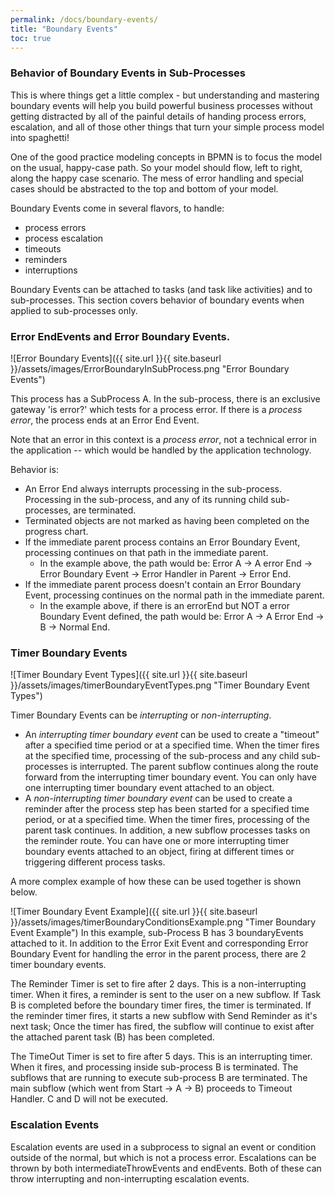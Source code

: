 ```yaml
---
permalink: /docs/boundary-events/
title: "Boundary Events"
toc: true
---
```

### Behavior of Boundary Events in Sub-Processes

This is where things get a little complex - but understanding and mastering boundary events will help you build powerful business processes without getting distracted by all of the painful details of handing process errors, escalation, and all of those other things that turn your simple process model into spaghetti!

One of the good practice modeling concepts  in BPMN is to focus the model on the usual, happy-case path.  So your model should flow, left to right, along the happy case scenario.  The mess of error handling and special cases should be abstracted to the top and bottom of your model.

Boundary Events come in several flavors, to handle:

- process errors
- process escalation
- timeouts
- reminders
- interruptions

Boundary Events can be attached to tasks (and task like activities) and to sub-processes.  This section covers behavior of boundary events when applied to sub-processes only.

### Error EndEvents and Error Boundary Events.

![Error Boundary Events]({{ site.url }}{{ site.baseurl }}/assets/images/ErrorBoundaryInSubProcess.png "Error Boundary Events")

This process has a SubProcess A.  In the sub-process, there is an exclusive gateway 'is error?' which tests for a process error.  If there is a *process error*, the process ends at an Error End Event.

Note that an error in this context is a *process error*, not a technical error in the application -- which would be handled by the application technology.

Behavior is:

- An Error End always interrupts processing in the sub-process.  Processing in the sub-process, and any of its running child sub-processes, are terminated.
- Terminated objects are not marked as having been completed on the progress chart.
- If the immediate parent process contains an Error Boundary Event, processing continues on that path in the immediate parent.
  - In the  example above, the path would be: Error A -> A error End -> Error Boundary Event -> Error Handler in Parent -> Error End.
- If the immediate parent process doesn't contain an Error Boundary Event, processing continues on the normal path in the immediate parent.
  - In the example above, if there is an errorEnd but NOT a error Boundary Event defined, the path would be: Error A -> A Error End -> B -> Normal End.

### Timer Boundary Events

![Timer Boundary Event Types]({{ site.url }}{{ site.baseurl }}/assets/images/timerBoundaryEventTypes.png "Timer Boundary Event Types")

Timer Boundary Events can be *interrupting* or *non-interrupting*.

- An *interrupting timer boundary event* can be used to create a "timeout" after a specified time period or at a specified time.  When the timer fires at the specified time, processing of the sub-process and any child sub-processes is interrupted.  The parent subflow continues along the route forward from the interrupting timer boundary event.  You can only have one interrupting timer boundary event attached to an object.
- A *non-interrupting timer boundary event* can be used to create a reminder after the process step has been started for a specified time period, or at a specified time.  When the timer fires, processing of the parent task continues.  In addition, a new subflow processes tasks on the reminder route.  You can have one or more interrupting timer boundary events attached to an object, firing at different times or triggering different process tasks.

A more complex example of how these can be used together is shown below.

![Timer Boundary Event Example]({{ site.url }}{{ site.baseurl }}/assets/images/timerBoundaryConditionsExample.png "Timer Boundary Event Example")
In this example, sub-Process B has 3 boundaryEvents attached to it.  In addition to the Error Exit Event and corresponding Error Boundary Event for handling the error in the parent process, there are 2 timer boundary events.

The Reminder Timer is set to fire after 2 days.  This is a non-interrupting timer.  When it fires, a reminder is sent to the user on a new subflow.  If Task B is completed before the boundary timer fires, the timer is terminated.  If the reminder timer fires, it starts a new subflow with Send Reminder as it's next task; Once the timer has fired, the subflow will continue to exist after the attached parent task (B) has been completed.

The TimeOut Timer is set to fire after 5 days.  This is an interrupting timer.  When it fires, and processing inside sub-process B is terminated.  The subflows that are running to execute sub-process B are terminated.  The main subflow (which went from Start -> A -> B) proceeds to Timeout Handler.  C and D will not be executed.

### Escalation Events

Escalation events are used in a subprocess to signal an event or condition outside of the normal, but which is not a process error.  Escalations can be thrown by both intermediateThrowEvents and endEvents.  Both of these can throw interrupting and non-interrupting escalation events.
